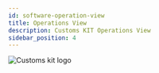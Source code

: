 ```yaml
---
id: software-operation-view
title: Operations View
description: Customs KIT Operations View
sidebar_position: 4
---
```


![Customs kit logo](@site/static/img/kits/customs/customs-kit-logo.svg)
